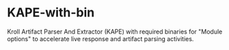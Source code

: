 # KAPE-with-bin
Kroll Artifact Parser And Extractor (KAPE) with required binaries for "Module options" to accelerate live response and artifact parsing activities.
